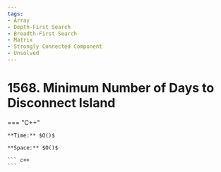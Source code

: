```yaml
---
tags:
- Array
- Depth-First Search
- Breadth-First Search
- Matrix
- Strongly Connected Component
- Unsolved
---
```



# 1568. Minimum Number of Days to Disconnect Island

=== "C++"

    **Time:** $O()$

    **Space:** $O()$

    ``` c++
    ```
